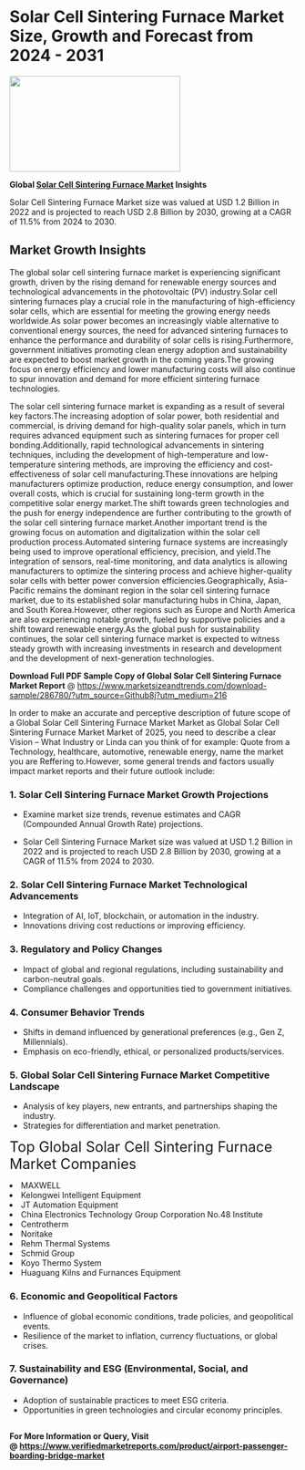<H1>Solar Cell Sintering Furnace Market Size, Growth and Forecast from 2024 - 2031</H1><img class="aligncenter size-medium wp-image-584254" src="https://thirdeyenews.in/wp-content/uploads/2024/09/Global-Market-Research-300x168.jpeg" alt="" width="300" height="168" /><p><strong>Global&nbsp;<a href="https://www.marketsizeandtrends.com/download-sample/286780/?utm_source=Github8j?utm_medium=216">Solar Cell Sintering Furnace Market</a> Insights</strong></p><p>Solar Cell Sintering Furnace Market size was valued at USD 1.2 Billion in 2022 and is projected to reach USD 2.8 Billion by 2030, growing at a CAGR of 11.5% from 2024 to 2030.</p><p><h2>Market Growth Insights</h2> <p>The global solar cell sintering furnace market is experiencing significant growth, driven by the rising demand for renewable energy sources and technological advancements in the photovoltaic (PV) industry.Solar cell sintering furnaces play a crucial role in the manufacturing of high-efficiency solar cells, which are essential for meeting the growing energy needs worldwide.As solar power becomes an increasingly viable alternative to conventional energy sources, the need for advanced sintering furnaces to enhance the performance and durability of solar cells is rising.Furthermore, government initiatives promoting clean energy adoption and sustainability are expected to boost market growth in the coming years.The growing focus on energy efficiency and lower manufacturing costs will also continue to spur innovation and demand for more efficient sintering furnace technologies.</p> <p>The solar cell sintering furnace market is expanding as a result of several key factors.The increasing adoption of solar power, both residential and commercial, is driving demand for high-quality solar panels, which in turn requires advanced equipment such as sintering furnaces for proper cell bonding.Additionally, rapid technological advancements in sintering techniques, including the development of high-temperature and low-temperature sintering methods, are improving the efficiency and cost-effectiveness of solar cell manufacturing.These innovations are helping manufacturers optimize production, reduce energy consumption, and lower overall costs, which is crucial for sustaining long-term growth in the competitive solar energy market.The shift towards green technologies and the push for energy independence are further contributing to the growth of the solar cell sintering furnace market.Another important trend is the growing focus on automation and digitalization within the solar cell production process.Automated sintering furnace systems are increasingly being used to improve operational efficiency, precision, and yield.The integration of sensors, real-time monitoring, and data analytics is allowing manufacturers to optimize the sintering process and achieve higher-quality solar cells with better power conversion efficiencies.Geographically, Asia-Pacific remains the dominant region in the solar cell sintering furnace market, due to its established solar manufacturing hubs in China, Japan, and South Korea.However, other regions such as Europe and North America are also experiencing notable growth, fueled by supportive policies and a shift toward renewable energy.As the global push for sustainability continues, the solar cell sintering furnace market is expected to witness steady growth with increasing investments in research and development and the development of next-generation technologies.<p><span class=""><strong>Download Full PDF Sample Copy of Global Solar Cell Sintering Furnace Market Report</strong> @ <a href="https://www.marketsizeandtrends.com/download-sample/286780/?utm_source=Github8j?utm_medium=216" target="_blank">https://www.marketsizeandtrends.com/download-sample/286780/?utm_source=Github8j?utm_medium=216</a></span></p><p>In order to make an accurate and perceptive description of future scope of a Global&nbsp;Solar Cell Sintering Furnace Market Market as Global&nbsp;Solar Cell Sintering Furnace Market Market of 2025, you need to describe a clear Vision &ndash; What Industry or Linda can you think of for example: Quote from a Technology, healthcare, automotive, renewable energy, name the market you are Reffering to.However, some general trends and factors usually impact market reports and their future outlook include:</p><h3>1.&nbsp;<strong>Solar Cell Sintering Furnace Market Growth Projections</strong></h3><ul><li>Examine market size trends, revenue estimates and CAGR (Compounded Annual Growth Rate) projections.</li><li><p>Solar Cell Sintering Furnace Market size was valued at USD 1.2 Billion in 2022 and is projected to reach USD 2.8 Billion by 2030, growing at a CAGR of 11.5% from 2024 to 2030.</p></li></ul><h3>2.&nbsp;<strong>Solar Cell Sintering Furnace Market Technological Advancements</strong></h3><ul><li>Integration of AI, IoT, blockchain, or automation in the industry.</li><li>Innovations driving cost reductions or improving efficiency.</li></ul><h3>3.&nbsp;<strong>Regulatory and Policy Changes</strong></h3><ul><li>Impact of global and regional regulations, including sustainability and carbon-neutral goals.</li><li>Compliance challenges and opportunities tied to government initiatives.</li></ul><h3>4.&nbsp;<strong>Consumer Behavior Trends</strong></h3><ul><li>Shifts in demand influenced by generational preferences (e.g., Gen Z, Millennials).</li><li>Emphasis on eco-friendly, ethical, or personalized products/services.</li></ul><h3>5.&nbsp;<strong>Global Solar Cell Sintering Furnace Market Competitive Landscape</strong></h3><ul><li>Analysis of key players, new entrants, and partnerships shaping the industry.</li><li>Strategies for differentiation and market penetration.</li></ul><p data-pm-slice="1 1 []"><span style="color: inherit; font-family: inherit; font-size: 25px;">Top Global Solar Cell Sintering Furnace Market Companies</span></p><div class="" data-test-id=""><p><li>MAXWELL</li><li> Kelongwei Intelligent Equipment</li><li> JT Automation Equipment</li><li> China Electronics Technology Group Corporation No.48 Institute</li><li> Centrotherm</li><li> Noritake</li><li> Rehm Thermal Systems</li><li> Schmid Group</li><li> Koyo Thermo System</li><li> Huaguang Kilns and Furnances Equipment</li></p></div><h3>6.&nbsp;<strong>Economic and Geopolitical Factors</strong></h3><ul><li>Influence of global economic conditions, trade policies, and geopolitical events.</li><li>Resilience of the market to inflation, currency fluctuations, or global crises.</li></ul><h3>7.&nbsp;<strong>Sustainability and ESG (Environmental, Social, and Governance)</strong></h3><ul><li>Adoption of sustainable practices to meet ESG criteria.</li><li>Opportunities in green technologies and circular economy principles.</li></ul><h2><strong style="font-size: 14px;">For More Information or Query, Visit @&nbsp;</strong><a style="background-color: #ffffff; font-size: 14px;" href="https://www.marketsizeandtrends.com/report/solar-cell-sintering-furnace-market/" target="_blank">https://www.verifiedmarketreports.com/product/airport-passenger-boarding-bridge-market</a></h2>